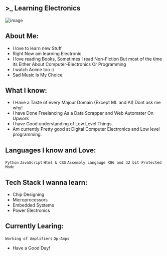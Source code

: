 ## >_ Learning Electronics
![image](https://cdn.discordapp.com/attachments/1140963759410651257/1246164066863419462/image.png?ex=665b643a&is=665a12ba&hm=b4c1ff1e0ccf54228625d40ecccddcb4cc0ada3679f002a8793b3bc3337a0e5f&)



## About Me:
* I love to learn new Stuff
* Right Now am learning Electronic.
* I love reading Books, Sometimes I read Non-Fiction But most of the time its Either About Computer-Electronics Or Programming
* I watch Anime too :)
* Sad Music is My Choice

## What I know:
* I Have a Taste of every Majour Domain (Except ML and AI) Dont ask me why!
* I have Done Freelancing As a Data Scrapper and Web Automater On Upwork
* I have Good understanding of Low Level Things.
* Am currently Pretty good at Digital Computer Electronics and Low level programming.

## Languages I know and Love:

`Python`
`JavaScript`
`Html & CSS`
`Assembly Langauge X86 and 32 bit Protected Mode`


## Tech Stack I wanna learn:

* Chip Designing
* Microprocessors
* Embedded Systems
* Power Electronics 

## Currently Learing:
`Working of Amplifiers`
`Op-Amps`

* Have a Good Day!

